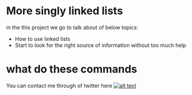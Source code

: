 # More singly linked lists

in the this project we go to talk about of below topics:

* How to use linked lists
* Start to look for the right source of information without too much help

# what do these commands
    
You can contact me through of twitter here [![alt text](https://cdn.icon-icons.com/icons2/1254/PNG/128/1495494667-jd13_84467.png)](https://twitter.com/Near_Fuentes")
